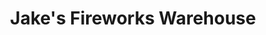 ---
title: "Jake's Fireworks Warehouse"
url: /athens/jakes-fireworks-warehouse/
shop: Pyrotechnik
---